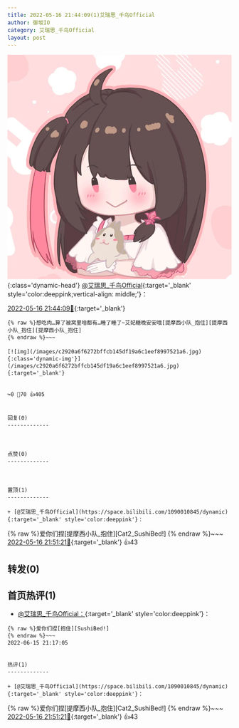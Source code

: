 ```yaml
---
title: 2022-05-16 21:44:09(1)艾瑞思_千鸟Official
author: 御坂IO
category: 艾瑞思_千鸟Official
layout: post
---
```


![img](/images/7e08840c56f251de28bdf766b647bd5fe9a5d50a.jpg){:class='dynamic-head'}
[@艾瑞思_千鸟Official](https://space.bilibili.com/1090010845/dynamic){:target='_blank' style='color:deeppink;vertical-align: middle;'}：

[2022-05-16 21:44:09🔗](https://t.bilibili.com/660867687331659842){:target='_blank'}

~~~
{% raw %}想吃肉…算了被窝里啥都有…睡了睡了~艾妃糖晚安安哦[提摩西小队_抱住][提摩西小队_抱住][提摩西小队_抱住]
{% endraw %}~~~

[![img](/images/c2920a6f6272bffcb145df19a6c1eef8997521a6.jpg){:class='dynamic-img'}](/images/c2920a6f6272bffcb145df19a6c1eef8997521a6.jpg){:target='_blank'}


↪️0 💬70 👍405


回复(0)
-------------



点赞(0)
-------------



置顶(1)
-------------

+ [@艾瑞思_千鸟Official](https://space.bilibili.com/1090010845/dynamic){:target='_blank' style='color:deeppink'}：
~~~
{% raw %}爱你们捏[提摩西小队_抱住][Cat2_SushiBed!]
{% endraw %}~~~
[2022-05-16 21:51:21🔗](https://t.bilibili.com/660867687331659842#reply113248676800){:target='_blank'} 👍43


转发(0)
-------------



首页热评(1)
-------------

+ [@艾瑞思_千鸟Official：](https://space.bilibili.com/1090010845/dynamic){:target='_blank' style='color:deeppink'}：
~~~
{% raw %}爱你们捏[抱住][SushiBed!]
{% endraw %}~~~
2022-06-15 21:17:05


热评(1)
-------------

+ [@艾瑞思_千鸟Official](https://space.bilibili.com/1090010845/dynamic){:target='_blank' style='color:deeppink'}：
~~~
{% raw %}爱你们捏[提摩西小队_抱住][Cat2_SushiBed!]
{% endraw %}~~~
[2022-05-16 21:51:21🔗](https://t.bilibili.com/660867687331659842#reply113248676800){:target='_blank'} 👍43


